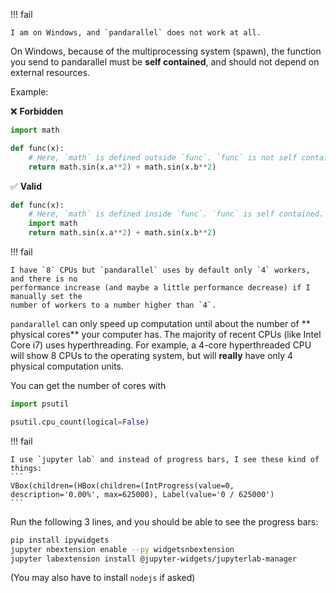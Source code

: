 !!! fail

    I am on Windows, and `pandarallel` does not work at all.

On Windows, because of the multiprocessing system (spawn), the function you send to pandarallel must be **self contained**, and should not depend on external resources.

Example:

❌ **Forbidden**

```Python
import math

def func(x):
    # Here, `math` is defined outside `func`. `func` is not self contained.
    return math.sin(x.a**2) + math.sin(x.b**2)
```

✅ **Valid**

```Python
def func(x):
    # Here, `math` is defined inside `func`. `func` is self contained.
    import math
    return math.sin(x.a**2) + math.sin(x.b**2)
```

!!! fail

    I have `8` CPUs but `pandarallel` uses by default only `4` workers, and there is no
    performance increase (and maybe a little performance decrease) if I manually set the
    number of workers to a number higher than `4`.

`pandarallel` can only speed up computation until about the number of
** physical cores** your computer has. The majority of recent CPUs (like Intel Core i7)
uses hyperthreading. For example, a 4-core hyperthreaded CPU will show 8 CPUs to the
operating system, but will **really** have only 4 physical computation units.

You can get the number of cores with

```Python
import psutil

psutil.cpu_count(logical=False)
```

!!! fail

    I use `jupyter lab` and instead of progress bars, I see these kind of things:
    ```
    VBox(children=(HBox(children=(IntProgress(value=0, description='0.00%', max=625000), Label(value='0 / 625000')
    ```

Run the following 3 lines, and you should be able to see the progress bars:

```bash
pip install ipywidgets
jupyter nbextension enable --py widgetsnbextension
jupyter labextension install @jupyter-widgets/jupyterlab-manager
```

(You may also have to install `nodejs` if asked)
